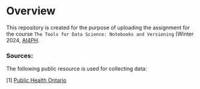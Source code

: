 # Overview
This repository is created for the purpose of uploading the assignment for the course `The Tools for Data Science: Notebooks and Versioning` (Winter 2024, [AI4PH](https://ai4ph-hrtp.ca/short-courses/).

### Sources:
The following public resource is used for collecting data:

<a id="1">[1]</a> [Public Health Ontario](https://data.ontario.ca/en/dataset/confirmed-positive-cases-of-covid-19-in-ontario)

